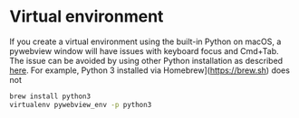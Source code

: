 # Virtual environment

If you create a virtual environment using the built-in Python on macOS, a pywebview window will have issues  with keyboard focus and Cmd+Tab. The issue can be avoided by using other Python installation as described [here](https://virtualenv.pypa.io/en/stable/userguide/#using-virtualenv-without-bin-python). For example, Python 3 installed via Homebrew](https://brew.sh) does not 

``` bash
brew install python3
virtualenv pywebview_env -p python3
```
